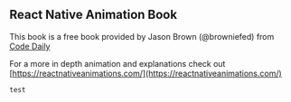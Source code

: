 ## React Native Animation Book

This book is a free book provided by Jason Brown (@browniefed) from [Code Daily](https://codedaily.io)

For a more in depth animation and explanations check out [https://reactnativeanimations.com/](https://reactnativeanimations.com/)

`test`
